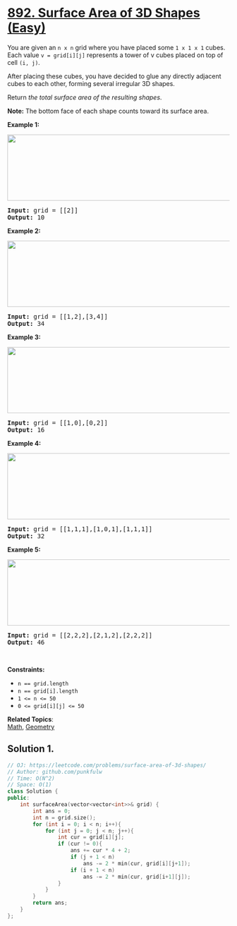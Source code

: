 # [892. Surface Area of 3D Shapes (Easy)](https://leetcode.com/problems/surface-area-of-3d-shapes/)

<p>You are given an <code>n x n</code> grid where you have placed some <code>1 x 1 x 1</code> cubes. 
  Each value <code>v = grid[i][j]</code> represents a tower of v cubes placed on top of cell <code>(i, j)</code>.</p>

<p>After placing these cubes, you have decided to glue any directly adjacent cubes to each other, forming several irregular 3D shapes.</p>

<p>Return<em> the total surface area of the resulting shapes</em>.</p>

<p><b>Note:</b> The bottom face of each shape counts toward its surface area.</p>

<p><strong>Example 1:</strong></p>
<img alt="" src="https://assets.leetcode.com/uploads/2021/01/08/tmp-grid1.jpg" style="width: 600px; height: 150px;">
<pre>
<strong>Input:</strong> grid = [[2]]
<strong>Output:</strong> 10
</pre>

<p><strong>Example 2:</strong></p>
<img alt="" src="https://assets.leetcode.com/uploads/2021/01/08/tmp-grid2.jpg" style="width: 600px; height: 150px;">
<pre>
<strong>Input:</strong> grid = [[1,2],[3,4]]
<strong>Output:</strong> 34
</pre>


<p><strong>Example 3:</strong></p>
<img alt="" src="https://assets.leetcode.com/uploads/2021/01/08/tmp-grid3.jpg" style="width: 600px; height: 150px;">
<pre>
<strong>Input:</strong> grid = [[1,0],[0,2]]
<strong>Output:</strong> 16
</pre>

<p><strong>Example 4:</strong></p>
<img alt="" src="https://assets.leetcode.com/uploads/2021/01/08/tmp-grid4.jpg" style="width: 600px; height: 150px;">
<pre>
<strong>Input:</strong> grid = [[1,1,1],[1,0,1],[1,1,1]]
<strong>Output:</strong> 32
</pre>


<p><strong>Example 5:</strong></p>
<img alt="" src="https://assets.leetcode.com/uploads/2021/01/08/tmp-grid5.jpg" style="width: 600px; height: 150px;">
<pre>
<strong>Input:</strong> grid = [[2,2,2],[2,1,2],[2,2,2]]
<strong>Output:</strong> 46
</pre>



<p>&nbsp;</p>
<p><strong>Constraints:</strong></p>

<ul>
  <li><code>n == grid.length</code></li>
  <li><code>n == grid[i].length</code></li>
  <li><code>1 &lt;= n &lt;= 50</code></li>
  <li><code>0 &lt;= grid[i][j] &lt;= 50</code></li>
</ul>


**Related Topics**:  
[Math](https://leetcode.com/tag/math/), [Geometry](https://leetcode.com/tag/geometry/)

## Solution 1.

```cpp
// OJ: https://leetcode.com/problems/surface-area-of-3d-shapes/
// Author: github.com/punkfulw
// Time: O(N^2) 
// Space: O(1)
class Solution {
public:
    int surfaceArea(vector<vector<int>>& grid) {
        int ans = 0;
        int n = grid.size();
        for (int i = 0; i < n; i++){
            for (int j = 0; j < n; j++){
                int cur = grid[i][j];
                if (cur != 0){
                    ans += cur * 4 + 2;
                    if (j + 1 < n)
                        ans -= 2 * min(cur, grid[i][j+1]);
                    if (i + 1 < n)
                        ans -= 2 * min(cur, grid[i+1][j]);
                }
            }
        }
        return ans;
    }
};
```
